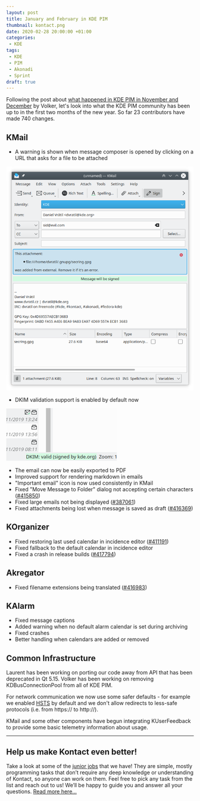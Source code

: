 ```yaml
---
layout: post
title: January and February in KDE PIM
thumbnail: kontact.png
date: 2020-02-28 20:00:00 +01:00
categories:
 - KDE
tags:
 - KDE
 - PIM
 - Akonadi
 - Sprint
draft: true
---
```

Following the post about [what happened in KDE PIM in November and December][volker-blog]
by Volker, let's look into what the KDE PIM community has been up to in the
first two months of the new year. So far 23 contributors have made 740 changes.

## KMail

* A warning is shown when message composer is opened by clicking on a URL that asks for a file to be attached

![Files attached by clicking on a mailto URL][img-kmail-mailto]

* DKIM validation support is enabled by default now  

![DKIM validation information][img-kmail-dkim]

* The email can now be easily exported to PDF
* Improved support for rendering markdown in emails
* "Important email" icon is now used consistently in KMail
* Fixed "Move Message to Folder" dialog not accepting certain characters ([#415850][bug415850])
* Fixed large emails not being displayed ([#387061][bug387061])
* Fixed attachments being lost when message is saved as draft ([#416369][bug416369])

## KOrganizer

* Fixed restoring last used calendar in incidence editor ([#411191][bug411191])
* Fixed fallback to the default calendar in incidence editor
* Fixed a crash in release builds ([#417794][bug417794])

## Akregator

* Fixed filename extensions being translated ([#416983][bug416983])

## KAlarm

* Fixed message captions
* Added warning when no default alarm calendar is set during archiving
* Fixed crashes
* Better handling when calendars are added or removed

## Common Infrastructure

Laurent has been working on porting our code away from API that has been deprecated
in Qt 5.15. Volker has been working on removing KDBusConnectionPool from all of KDE
PIM.

For network communication we now use some safer defaults - for example we enabled
[HSTS][wiki-hsts] by default and we don't allow redirects to less-safe protocols
(i.e. from https:// to http://).

KMail and some other components have begun integrating KUserFeedback to provide
some basic telemetry information about usage.

---

## Help us make Kontact even better!
Take a look at some of the [junior jobs][junior-jobs] that we have! They are simple, mostly
programming tasks that don’t require any deep knowledge or understanding of Kontact, so anyone
can work on them. Feel free to pick any task from the list and reach out to us! We’ll be happy
to guide you and answer all your questions. [Read more here…][junior-jobs-blog]

[junior-jobs]: https://phabricator.kde.org/tag/kde_pim_junior_jobs
[junior-jobs-blog]: /2018/08/kde-pim-junior-jobs-are-opened
[volker-blog]: https://volkerkrause.eu/2020/01/15/kde-pim-november-december-2019.html
[wiki-hsts]: https://en.wikipedia.org/wiki/HTTP_Strict_Transport_Security
[bug387061]: https://bugs.kde.org/show_bug.cgi?id=387061
[bug411191]: https://bugs.kde.org/show_bug.cgi?id=411191
[bug415850]: https://bugs.kde.org/show_bug.cgi?id=415850
[bug416369]: https://bugs.kde.org/show_bug.cgi?id=416369
[bug416983]: https://bugs.kde.org/show_bug.cgi?id=416983
[bug417794]: https://bugs.kde.org/show_bug.cgi?id=417794

[img-kmail-mailto]: /assets/kmail-mailto.png
[img-kmail-dkim]: /assets/kmail-dkim.png
